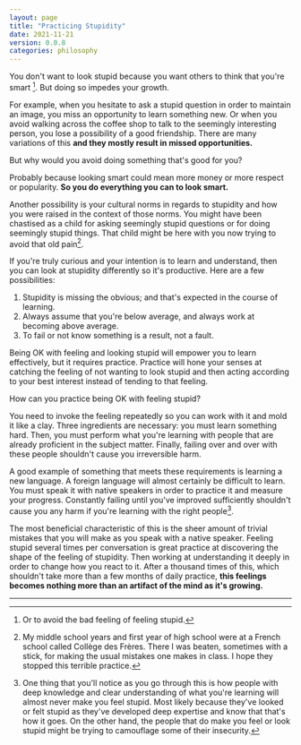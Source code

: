 ```yaml
---
layout: page
title: "Practicing Stupidity"
date: 2021-11-21
version: 0.0.8
categories: philosophy
---
```


You don't want to look stupid because you want others to think that you're smart [^1]. But doing so impedes your growth.

For example, when you hesitate to ask a stupid question in order to maintain an image, you miss an opportunity to learn something new. Or when you avoid walking across the coffee shop to talk to the seemingly interesting person, you lose a possibility of a good friendship. There are many variations of this **and they mostly result in missed opportunities.**

But why would you avoid doing something that's good for you?

Probably because looking smart could mean more money or more respect or popularity. **So you do everything you can to look smart.**

Another possibility is your cultural norms in regards to stupidity and how you were raised in the context of those norms. You might have been chastised as a child for asking seemingly stupid questions or for doing seemingly stupid things. That child might be here with you now trying to avoid that old pain[^2].

If you're truly curious and your intention is to learn and understand, then you can look at stupidity differently so it's productive. Here are a few possibilities:

1. Stupidity is missing the obvious; and that's expected in the course of learning.
2. Always assume that you're below average, and always work at becoming above average.
3. To fail or not know something is a result, not a fault.

Being OK with feeling and looking stupid will empower you to learn effectively, but it requires practice. Practice will hone your senses at catching the feeling of not wanting to look stupid and then acting according to your best interest instead of tending to that feeling.

How can you practice being OK with feeling stupid?

You need to invoke the feeling repeatedly so you can work with it and mold it like a clay. Three ingredients are necessary: you must learn something hard. Then, you must perform what you're learning with people that are already proficient in the subject matter. Finally, failing over and over with these people shouldn't cause you irreversible harm.

A good example of something that meets these requirements is learning a new language. A foreign language will almost certainly be difficult to learn. You must speak it with native speakers in order to practice it and measure your progress. Constantly failing until you've improved sufficiently shouldn't cause you any harm if you're learning with the right people[^3].

The most beneficial characteristic of this is the sheer amount of trivial mistakes that you will make as you speak with a native speaker. Feeling stupid several times per conversation is great practice at discovering the shape of the feeling of stupidity. Then working at understanding it deeply in order to change how you react to it. After a thousand times of this, which shouldn't take more than a few months of daily practice, **this feelings becomes nothing more than an artifact of the mind as it's growing.**

---

[^1]: Or to avoid the bad feeling of feeling stupid.
[^2]: My middle school years and first year of high school were at a French school called Collège des Frères. There I was beaten, sometimes with a stick, for making the usual mistakes one makes in class. I hope they stopped this terrible practice.
[^3]: One thing that you'll notice as you go through this is how people with deep knowledge and clear understanding of what you're learning will almost never make you feel stupid. Most likely because they've looked or felt stupid as they've developed deep expertise and know that that's how it goes. On the other hand, the people that do make you feel or look stupid might be trying to camouflage some of their insecurity.
